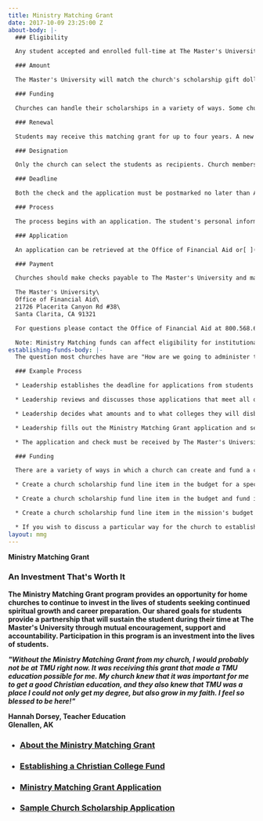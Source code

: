 ```yaml
---
title: Ministry Matching Grant
date: 2017-10-09 23:25:00 Z
about-body: |-
  ### Eligibility

  Any student accepted and enrolled full-time at The Master's University who receives a scholarship from their local church is eligible for the Ministry Matching Grant (MMG). Both the church's scholarship and the MMG will be applied directly to the student's account and will be split between the Fall and Spring semesters.

  ### Amount

  The Master's University will match the church's scholarship gift dollar-for-dollar. New ministry-match scholarship recipients for the 2015-16 academic year can receive up to $1,500 per year and ministry match scholarships that students have received in past years will be matched up to the previous year's amount. There is no minimum or maximum amount that a church can give for the scholarship. However, the matching portion from The Master's University will never exceed the stated amount above or the matched amount from a previous year. Please contact the [Office of Financial Aid](mailto:financialaid@masters.edu) for specific questions.

  ### Funding

  Churches can handle their scholarships in a variety of ways. Some churches fund scholarships from their annual budget; others take a special offering. Please visit our "[Establishing Funds](http://www.masters.edu/undergrad/financial-aid/generalundergraduateprogram/mmgestablishingfunds.aspx)" page for examples of how to setup and fund your scholarship

  ### Renewal

  Students may receive this matching grant for up to four years. A new Ministry Matching Grant Application must be completed and accompany the church's scholarship each year. If a church decides to award a larger scholarship in a following year, the current year's matching funds from TMU will never exceed the matched funds from a previous year.

  ### Designation

  Only the church can select the students as recipients. Church members, parents, or relatives cannot designate their gifts for specific students. All church contributions must meet IRS guidelines for charitable deductions. To find out more, refer to [IRS publication 526](http://www.irs.gov/uac/Publication-526,-Charitable-Contributions-1).

  ### Deadline

  Both the check and the application must be postmarked no later than August 1st, and both must be received in order to be eligible for the matching grant.

  ### Process

  The process begins with an application. The student's personal information should be completed and then given to the church to completed the remaining portions. Both the check and the application should then be submitted to TMU.

  ### Application

  An application can be retrieved at the Office of Financial Aid or[ ](http://www2.masters.edu/admissions/downloads/MMG_Example.pdf)[downloaded](https://athletics.masters.edu/media/868515/forms-application-mmg.pdf "Forms- Application- MMG.pdf")[ ](http://www2.masters.edu/admissions/downloads/MMG_Example.pdf)from the internet.

  ### Payment

  Churches should make checks payable to The Master's University and mail it with the application to:

  The Master's University\
  Office of Financial Aid\
  21726 Placerita Canyon Rd #38\
  Santa Clarita, CA 91321

  For questions please contact the Office of Financial Aid at 800.568.6248 x2290 or financialaid@masters.edu.

  Note: Ministry Matching funds can affect eligibility for institutional need-based aid. Contact the Office of Financial Aid to determine if your financial aid will be affected.
establishing-funds-body: |-
  The question most churches have are "How are we going to administer this fund?", or "How do we decide who qualifies for these funds?" We recommend that churches allow their leadership to administrate the awarding of the fund. An example of how this process might work is listed below. Click here to view a sample application that your church could model for your students to apply for your scholarship. This sample gives recommendations for requirements that your church might establish for those who request church funds for higher education. The sample application assumes that the church would have these funds available to multiple Christian colleges and universities; however a church can decide to have funds available for The Master's University only. The scholarship must be available for any church member pursuing higher education, not just specific students.

  ### Example Process

  * Leadership establishes the deadline for applications from students

  * Leadership reviews and discusses those applications that meet all qualifications

  * Leadership decides what amounts and to what colleges they will disburse the scholarship to

  * Leadership fills out the Ministry Matching Grant application and sends the check along with the application

  * The application and check must be received by The Master's University by August 1st

  ### Funding

  There are a variety of ways in which a church can create and fund a church scholarship. The following are a few common options:

  * Create a church scholarship fund line item in the budget for a specified amount and fund it from the general fund. You can establish the fund with a specific amount that remains the same from year to year. In this case, funds would be equally distributed among all applicants. If you choose to have the amount fluctuate based on the number of students in college, money from the general fund would then vary to meet amount designated per student.

  * Create a church scholarship fund line item in the budget and fund it from special giving. Special giving can be fund raisers, special offerings, or direct giving. The church could then distribute the raised funds amount the applicants.

  * Create a church scholarship fund line item in the mission's budget and fund it from the mission's budget in the general fund. The Missions Committee would then decide if all funds come from the mission's budget or a combination of funds from the mission's fund, special offerings, direct giving and/or fund raisers.

  * If you wish to discuss a particular way for the church to establish, administrate and maintain the fund, please feel free to contact Gary Edwards at 661.362.2291 or [gedwards@masters.edu](mailto:gedwards@masters.edu).
layout: mmg
---
```


**Ministry Matching Grant**

### **An Investment That's Worth It**

**The Ministry Matching Grant program provides an opportunity for home churches to continue to invest in the lives of students seeking continued spiritual growth and career preparation. Our shared goals for students provide a partnership that will sustain the student during their time at The Master's University through mutual encouragement, support and accountability. Participation in this program is an investment into the lives of students.**

***"Without the Ministry Matching Grant from my church, I would probably not be at TMU right now. It was receiving this grant that made a TMU education possible for me. My church knew that it was important for me to get a good Christian education, and they also knew that TMU was a place I could not only get my degree, but also grow in my faith. I feel so blessed to be here!"***

**Hannah Dorsey, Teacher Education\
Glenallen, AK**

* ### **[About the Ministry Matching Grant](https://athletics.masters.edu/undergrad/financial-aid/generalundergraduateprogram/mmgabout.aspx)**

* ### **[Establishing a Christian College Fund](https://athletics.masters.edu/undergrad/financial-aid/generalundergraduateprogram/mmgestablishingfunds.aspx)**

* ### **[Ministry Matching Grant Application](https://athletics.masters.edu/media/868515/forms-application-mmg.pdf "Forms- Application- MMG.pdf")**

* ### **[Sample Church Scholarship Application](https://athletics.masters.edu/media/804525/Church%20Scholarship%20Application%20Example.pdf)**